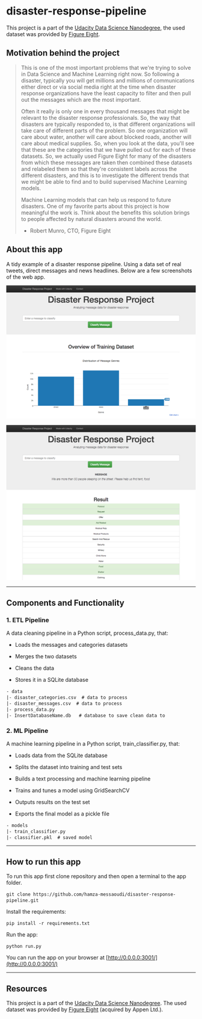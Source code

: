 # disaster-response-pipeline
This project is a part of the [Udacity Data Science Nanodegree](https://www.udacity.com/course/data-scientist-nanodegree--nd025), the used dataset was provided by [Figure Eight](https://www.figure-eight.com/).
## Motivation behind the project

> This is one of the most important problems that we're trying to solve in Data Science and Machine Learning right now.
> So following a disaster, typically you will get millions and millions of communications either direct or via social media right at the time when disaster response organizations have the least capacity to filter and then pull out the messages which are the most 
> important.
> 
> Often it really is only one in every thousand messages that might be relevant to the disaster response professionals.
> So, the way that disasters are typically responded to, is that different organizations will take care of different parts of the
> problem.
> So one organization will care about water, another will care about blocked roads, another will care about medical supplies.
> So, when you look at the data, you'll see that these are the categories that we have pulled out for each of these datasets.
> So, we actually used Figure Eight for many of the disasters from which these messages are taken then combined these datasets and 
> relabeled them so that they're consistent labels across the different disasters, and this is to investigate the different trends that we might be able to find and to build supervised Machine Learning models.
> 
> Machine Learning models that can help us respond to future disasters. One of my favorite parts about this project is how meaningful 
> the work is.
> Think about the benefits this solution brings to people affected by natural disasters around the world.
> - Robert Munro, CTO, Figure Eight


## About this app

A tidy example of a disaster response pipeline. Using a data set of real tweets, direct messages and news headlines. 
Below are a few screenshots of the web app.


![alt text](https://github.com/hamza-messaoudi/disaster-response-pipeline/blob/master/screenshots/disaster-response-project1.png "Dataset")

![alt text](https://github.com/hamza-messaoudi/disaster-response-pipeline/blob/master/screenshots/disaster-response-project2.png "Classifier")

---
## Components and Functionality

### 1. ETL Pipeline

A data cleaning pipeline in a Python script, process_data.py, that:

* Loads the messages and categories datasets

* Merges the two datasets

* Cleans the data

* Stores it in a SQLite database

```
- data
|- disaster_categories.csv  # data to process 
|- disaster_messages.csv  # data to process
|- process_data.py
|- InsertDatabaseName.db   # database to save clean data to
```

### 2. ML Pipeline

A machine learning pipeline in a Python script, train_classifier.py, that:

* Loads data from the SQLite database

* Splits the dataset into training and test sets

* Builds a text processing and machine learning pipeline

* Trains and tunes a model using GridSearchCV

* Outputs results on the test set
* Exports the final model as a pickle file

```
- models
|- train_classifier.py
|- classifier.pkl  # saved model 
```

---
## How to run this app

To run this app first clone repository and then open a terminal to the app folder.

```
git clone https://github.com/hamza-messaoudi/disaster-response-pipeline.git

```

Install the requirements:

```
pip install -r requirements.txt
```
Run the app:

```
python run.py
```
You can run the app on your browser at [http://0.0.0.0:3001/](http://0.0.0.0:3001/)

---
## Resources

This project is a part of the [Udacity Data Science Nanodegree](https://www.udacity.com/course/data-scientist-nanodegree--nd025).
The used dataset was provided by [Figure Eight](https://www.figure-eight.com/) (acquired by Appen Ltd.).
